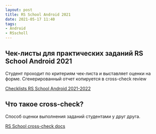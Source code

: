 ```yaml
---
layout: post
title: RS School Android 2021
date: 2021-05-17 11:40
tags:
- Android
- RSscholl
---
```

## Чек-листы для практических заданий RS School Android 2021

Студент проходит по критериям чек-листа и выставляет оценки на форме. Сгенерированный отчет копируется в cross-check review

<a href="https://ziginsider.github.io/checklist/index.html">Checklists RS School Android 2021-2022</a>

## Что такое cross-check?

Способ оценки выполнения заданий студентами у друг друга. 

<a href="https://docs.rs.school/#/cross-check-flow?id=cross-check">RS School cross-check docs</a>
